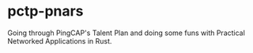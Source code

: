 # pctp-pnars
Going through PingCAP's Talent Plan and doing some funs with Practical Networked Applications in Rust.
